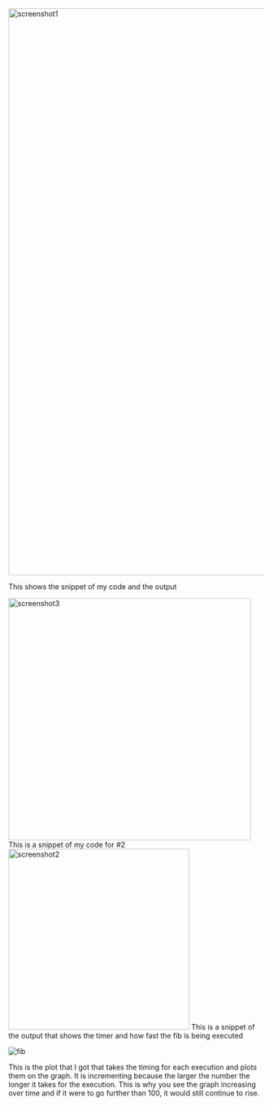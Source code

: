 <img width="1116" alt="screenshot1" src="https://github.com/user-attachments/assets/e7ce9fca-4331-4aa9-9933-8f8dad5c13a2" />

This shows the snippet of my code and the output



<img width="477" alt="screenshot3" src="https://github.com/user-attachments/assets/2b71613c-1057-49db-a42c-09ce45a4ec5b" />
This is a snippet of my code for #2




<img width="356" alt="screenshot2" src="https://github.com/user-attachments/assets/68964c39-4484-48fa-8667-7759d5cd53dc" />
This is a snippet of the output that shows the timer and how fast the fib is being executed





![fib](https://github.com/user-attachments/assets/0a3a2f61-4225-4475-9ffc-b2fd0d8ed0bc)

This is the plot that I got that takes the timing for each execution and plots them on the graph. It is incrementing because the larger the number the longer it takes for the execution. This is why you see the graph increasing over time and if it were to go further than 100, it would still continue to rise.
